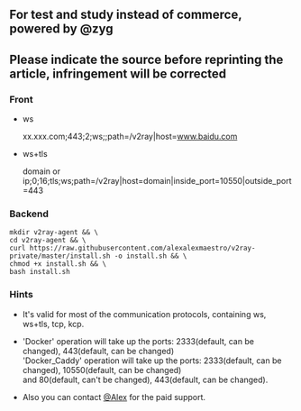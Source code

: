 ## For test and study instead of commerce, powered by @zyg
## Please indicate the source before reprinting the article, infringement will be corrected

### Front
- ws
    
    xx.xxx.com;443;2;ws;;path=/v2ray|host=www.baidu.com
    
- ws+tls
    
    domain or ip;0;16;tls;ws;path=/v2ray|host=domain|inside_port=10550|outside_port=443
    
### Backend

    mkdir v2ray-agent && \
    cd v2ray-agent && \
    curl https://raw.githubusercontent.com/alexalexmaestro/v2ray-private/master/install.sh -o install.sh && \
    chmod +x install.sh && \
    bash install.sh

### Hints
- It's valid for most of the communication protocols, containing ws, ws+tls, tcp, kcp.

- 'Docker' operation will take up the ports: 2333(default, can be changed), 443(default, can be changed)  
'Docker_Caddy' operation will take up the ports: 2333(default, can be changed), 10550(default, can be changed)<br>
and 80(default, can't be changed), 443(default, can be changed).

- Also you can contact [@Alex](https://t.me/alexalexmaestro) for the paid support.
